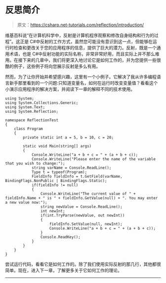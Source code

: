 # 反思简介

> 原文：<https://csharp.net-tutorials.com/reflection/introduction/>

维基百科说“在计算机科学中，反射是计算机程序观察和修改自身结构和行为的过程”。这正是 C#中反射的工作方式，虽然您可能没有意识到这一点，但能够在运行时检查和更改关于您的应用程序的信息，提供了巨大的潜力。反射，既是一个通用术语，也是 C#中反射功能的实际名称，非常非常好用，而且实际上并不那么难用。在接下来的几章中，我们将更深入地讨论它是如何工作的，并为您提供一些很酷的例子，这些例子将向您展示反射是多么有用。

然而，为了让你开始并希望感兴趣，这里有一个小例子。它解决了我从许多编程语言新手那里看到的一个问题:只知道变量名，如何在运行时改变变量值？看看这个小演示应用程序的解决方案，并阅读下一章的解释不同的技术使用。

```
using System;
using System.Collections.Generic;
using System.Text;
using System.Reflection;

namespace ReflectionTest
{
    class Program
    {
        private static int a = 5, b = 10, c = 20;

        static void Main(string[] args)
        {
            Console.WriteLine("a + b + c = " + (a + b + c));
            Console.WriteLine("Please enter the name of the variable that you wish to change:");
            string varName = Console.ReadLine();
            Type t = typeof(Program);
            FieldInfo fieldInfo = t.GetField(varName, BindingFlags.NonPublic | BindingFlags.Static);
            if(fieldInfo != null)
            {
                Console.WriteLine("The current value of " + fieldInfo.Name + " is " + fieldInfo.GetValue(null) + ". You may enter a new value now:");
                string newValue = Console.ReadLine();
                int newInt;
                if(int.TryParse(newValue, out newInt))
                {
                    fieldInfo.SetValue(null, newInt);
                    Console.WriteLine("a + b + c = " + (a + b + c));
                }
                Console.ReadKey();
            }
        }
    }
}
```

尝试运行代码，看看它是如何工作的。除了我们使用实际反射的那几行，其他都很简单。现在，进入下一章，了解更多关于它如何工作的理论。

* * *